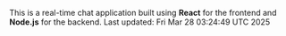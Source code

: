 This is a real-time chat application built using **React** for the frontend and **Node.js** for the backend.
Last updated: Fri Mar 28 03:24:49 UTC 2025
